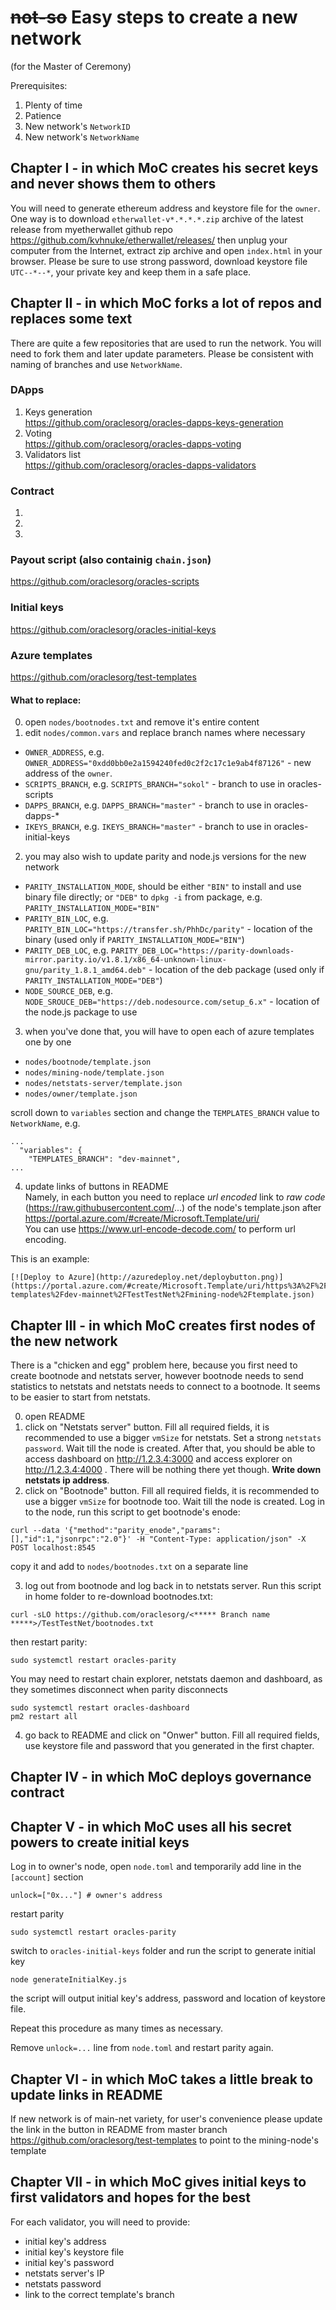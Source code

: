 # ~~not-so~~ Easy steps to create a new network
(for the Master of Ceremony)

Prerequisites:
1. Plenty of time
2. Patience
3. New network's `NetworkID`
4. New network's `NetworkName`

## Chapter I - in which MoC creates his secret keys and never shows them to others

You will need to generate ethereum address and keystore file for the `owner`.  
One way is to download `etherwallet-v*.*.*.*.zip` archive of the latest release from myetherwallet github repo https://github.com/kvhnuke/etherwallet/releases/
then unplug your computer from the Internet, extract zip archive and open `index.html` in your browser.
Please be sure to use strong password, download keystore file `UTC--*--*`, your private key and keep them in a safe place.

## Chapter II - in which MoC forks a lot of repos and replaces some text

There are quite a few repositories that are used to run the network. You will need to fork them and later update parameters.
Please be consistent with naming of branches and use `NetworkName`.

### DApps
1. Keys generation  
https://github.com/oraclesorg/oracles-dapps-keys-generation
2. Voting  
https://github.com/oraclesorg/oracles-dapps-voting
3. Validators list  
https://github.com/oraclesorg/oracles-dapps-validators

### Contract
1.
2.
3.

### Payout script (also containig `chain.json`)
https://github.com/oraclesorg/oracles-scripts

### Initial keys
https://github.com/oraclesorg/oracles-initial-keys

### Azure templates
https://github.com/oraclesorg/test-templates

#### What to replace:
0. open `nodes/bootnodes.txt` and remove it's entire content
1. edit `nodes/common.vars` and replace branch names where necessary
* `OWNER_ADDRESS`, e.g. `OWNER_ADDRESS="0xdd0bb0e2a1594240fed0c2f2c17c1e9ab4f87126"` - new address of the `owner`.
* `SCRIPTS_BRANCH`, e.g. `SCRIPTS_BRANCH="sokol"` - branch to use in oracles-scripts
* `DAPPS_BRANCH`, e.g. `DAPPS_BRANCH="master"` - branch to use in oracles-dapps-*
* `IKEYS_BRANCH`, e.g. `IKEYS_BRANCH="master"` - branch to use in oracles-initial-keys
2. you may also wish to update parity and node.js versions for the new network
* `PARITY_INSTALLATION_MODE`, should be either `"BIN"` to install and use binary file directly; or `"DEB"` to `dpkg -i` from package, e.g. `PARITY_INSTALLATION_MODE="BIN"`
* `PARITY_BIN_LOC`, e.g. `PARITY_BIN_LOC="https://transfer.sh/PhhDc/parity"` - location of the binary (used only if `PARITY_INSTALLATION_MODE="BIN"`)
* `PARITY_DEB_LOC`, e.g. `PARITY_DEB_LOC="https://parity-downloads-mirror.parity.io/v1.8.1/x86_64-unknown-linux-gnu/parity_1.8.1_amd64.deb"` - location of the deb package (used only if `PARITY_INSTALLATION_MODE="DEB"`)
* `NODE_SOURCE_DEB`, e.g. `NODE_SROUCE_DEB="https://deb.nodesource.com/setup_6.x"` - location of the node.js package to use
3. when you've done that, you will have to open each of azure templates one by one
* `nodes/bootnode/template.json`
* `nodes/mining-node/template.json`
* `nodes/netstats-server/template.json`
* `nodes/owner/template.json`

scroll down to `variables` section and change the `TEMPLATES_BRANCH` value to `NetworkName`, e.g.
```
...
  "variables": {
    "TEMPLATES_BRANCH": "dev-mainnet",
...
```
4. update links of buttons in README  
Namely, in each button you need to replace _url encoded_ link to _raw code_ (https://raw.githubusercontent.com/...) of the node's template.json after https://portal.azure.com/#create/Microsoft.Template/uri/  
You can use https://www.url-encode-decode.com/ to perform url encoding.

This is an example:
```
[![Deploy to Azure](http://azuredeploy.net/deploybutton.png)](https://portal.azure.com/#create/Microsoft.Template/uri/https%3A%2F%2Fraw.githubusercontent.com%2Foraclesorg%2Ftest-templates%2Fdev-mainnet%2FTestTestNet%2Fmining-node%2Ftemplate.json)
```

## Chapter III - in which MoC creates first nodes of the new network
There is a "chicken and egg" problem here, because you first need to create bootnode and netstats server, however bootnode needs to send statistics to netstats and netstats needs to connect to a bootnode. It seems to be easier to start from netstats.

0. open README
1. click on "Netstats server" button. Fill all required fields, it is recommended to use a bigger `vmSize` for netstats. Set a strong `netstats password`. Wait till the node is created. After that, you should be able to access dashboard on http://1.2.3.4:3000 and access explorer on http://1.2.3.4:4000 . There will be nothing there yet though. **Write down netstats ip address**.
2. click on "Bootnode" button. Fill all required fields, it is recommended to use a bigger `vmSize` for bootnode too. Wait till the node is created. Log in to the node, run this script to get bootnode's enode:
```
curl --data '{"method":"parity_enode","params":[],"id":1,"jsonrpc":"2.0"}' -H "Content-Type: application/json" -X POST localhost:8545
```
copy it and add to `nodes/bootnodes.txt` on a separate line

3. log out from bootnode and log back in to netstats server. Run this script in home folder to re-download bootnodes.txt:
```
curl -sLO https://github.com/oraclesorg/<***** Branch name *****>/TestTestNet/bootnodes.txt
```
then restart parity:
```
sudo systemctl restart oracles-parity
```
You may need to restart chain explorer, netstats daemon and dashboard, as they sometimes disconnect when parity disconnects
```
sudo systemctl restart oracles-dashboard
pm2 restart all
```

4. go back to README and click on "Onwer" button. Fill all required fields, use keystore file and password that you generated in the first chapter.

## Chapter IV - in which MoC deploys governance contract

## Chapter V - in which MoC uses all his secret powers to create initial keys
Log in to owner's node, open `node.toml` and temporarily add line in the `[account]` section
```
unlock=["0x..."] # owner's address
```
restart parity
```
sudo systemctl restart oracles-parity
```

switch to `oracles-initial-keys` folder and run the script to generate initial key
```
node generateInitialKey.js
```
the script will output initial key's address, password and location of keystore file.

Repeat this procedure as many times as necessary.

Remove `unlock=...` line from `node.toml` and restart parity again.

## Chapter VI - in which MoC takes a little break to update links in README
If new network is of main-net variety, for user's convenience please update the link in the button in README from master branch
https://github.com/oraclesorg/test-templates
to point to the mining-node's template

## Chapter VII - in which MoC gives initial keys to first validators and hopes for the best
For each validator, you will need to provide:
* initial key's address
* initial key's keystore file
* initial key's password
* netstats server's IP
* netstats password
* link to the correct template's branch
